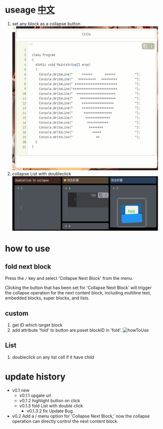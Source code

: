 # useage  [中文](https://github.com/AirParty/siyuan-plugin-fold-button/blob/main/README_zh_CN.md)
1. set any block as a collapse button
![useage](https://github.com/AirParty/siyuan-plugin-fold-button/blob/main/useage.gif)
2. collapse List with doubleclick
![listuseage](https://github.com/AirParty/siyuan-plugin-fold-button/blob/main/preview_list.png)
# how to use
## fold next block
Press the `/` key and select 'Collapse Next Block' from the menu.

Clicking the button that has been set for 'Collapse Next Block' will trigger the collapse operation for the next content block, including multiline text, embedded blocks, super blocks, and lists.
## custom
1. get ID which target block
2. add attribute 'fold' to button are.paset blockID in 'fold'.
![howToUse](https://github.com/AirParty/siyuan-plugin-fold-button/blob/main/howToUse.gif)
## List
1. doubleclick on any list cell if it have child
# update history
* v0.1 
    new
    * v0.1.1
        upgate url
    * v0.1.2
        highlight button on click
    * v0.1.3
        fold List with double click
        * v0.1.3.2
            fix Update Bug.
* v0.2
    Add a / menu option for 'Collapse Next Block,' now the collapse operation can directly control the next content block.